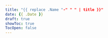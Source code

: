 ```yaml
---
title: "{{ replace .Name "-" " " | title }}"
date: {{ .Date }}
draft: true
showToc: true
TocOpen: false
---
```



